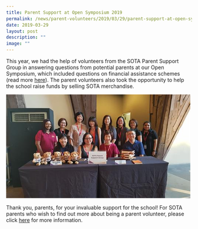 ```yaml
---
title: Parent Support at Open Symposium 2019
permalink: /news/parent-volunteers/2019/03/29/parent-support-at-open-symposium-2019/
date: 2019-03-29
layout: post
description: ""
image: ""
---
```

This year, we had the help of volunteers from the SOTA Parent Support Group in answering questions from potential parents at our Open Symposium, which included questions on financial assistance schemes (read more [here](/admissions/sfs-scholarships/)). The parent volunteers also took the opportunity to help the school raise funds by selling SOTA merchandise.

![](/images/eunicechoe_img-20190301-wa0017.jpg)

Thank you, parents, for your invaluable support for the school! For SOTA parents who wish to find out more about being a parent volunteer, please click [here](/getting-involved/parents/) for more information.
